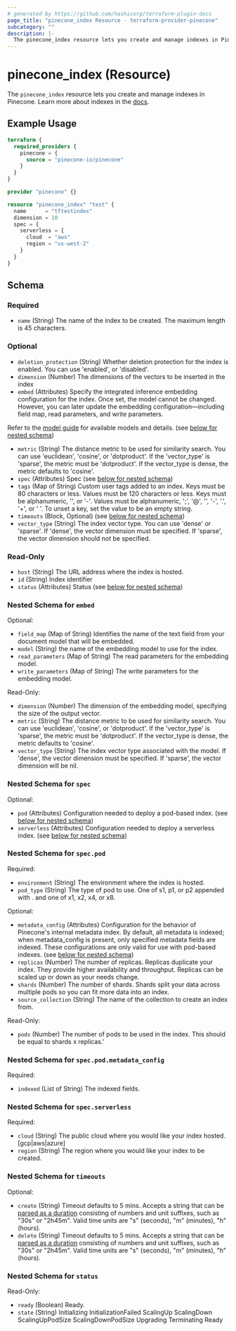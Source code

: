 ```yaml
---
# generated by https://github.com/hashicorp/terraform-plugin-docs
page_title: "pinecone_index Resource - terraform-provider-pinecone"
subcategory: ""
description: |-
  The pinecone_index resource lets you create and manage indexes in Pinecone. Learn more about indexes in the docs https://docs.pinecone.io/guides/indexes/understanding-indexes.
---
```


# pinecone_index (Resource)

The `pinecone_index` resource lets you create and manage indexes in Pinecone. Learn more about indexes in the [docs](https://docs.pinecone.io/guides/indexes/understanding-indexes).

## Example Usage

```terraform
terraform {
  required_providers {
    pinecone = {
      source = "pinecone-io/pinecone"
    }
  }
}

provider "pinecone" {}

resource "pinecone_index" "test" {
  name      = "tftestindex"
  dimension = 10
  spec = {
    serverless = {
      cloud  = "aws"
      region = "us-west-2"
    }
  }
}
```

<!-- schema generated by tfplugindocs -->
## Schema

### Required

- `name` (String) The name of the index to be created. The maximum length is 45 characters.

### Optional

- `deletion_protection` (String) Whether deletion protection for the index is enabled. You can use 'enabled', or 'disabled'.
- `dimension` (Number) The dimensions of the vectors to be inserted in the index
- `embed` (Attributes) Specify the integrated inference embedding configuration for the index. Once set, the model cannot be changed. However, you can later update the embedding configuration—including field map, read parameters, and write parameters.

Refer to the [model guide](https://docs.pinecone.io/guides/inference/understanding-inference#embedding-models) for available models and details. (see [below for nested schema](#nestedatt--embed))
- `metric` (String) The distance metric to be used for similarity search. You can use 'euclidean', 'cosine', or 'dotproduct'. If the 'vector_type' is 'sparse', the metric must be 'dotproduct'. If the vector_type is dense, the metric defaults to 'cosine'.
- `spec` (Attributes) Spec (see [below for nested schema](#nestedatt--spec))
- `tags` (Map of String) Custom user tags added to an index. Keys must be 80 characters or less. Values must be 120 characters or less. Keys must be alphanumeric, '', or '-'. Values must be alphanumeric, ';', '@', '', '-', '.', '+', or ' '. To unset a key, set the value to be an empty string.
- `timeouts` (Block, Optional) (see [below for nested schema](#nestedblock--timeouts))
- `vector_type` (String) The index vector type. You can use 'dense' or 'sparse'. If 'dense', the vector dimension must be specified. If 'sparse', the vector dimension should not be specified.

### Read-Only

- `host` (String) The URL address where the index is hosted.
- `id` (String) Index identifier
- `status` (Attributes) Status (see [below for nested schema](#nestedatt--status))

<a id="nestedatt--embed"></a>
### Nested Schema for `embed`

Optional:

- `field_map` (Map of String) Identifies the name of the text field from your document model that will be embedded.
- `model` (String) the name of the embedding model to use for the index.
- `read_parameters` (Map of String) The read parameters for the embedding model.
- `write_parameters` (Map of String) The write parameters for the embedding model.

Read-Only:

- `dimension` (Number) The dimension of the embedding model, specifying the size of the output vector.
- `metric` (String) The distance metric to be used for similarity search. You can use 'euclidean', 'cosine', or 'dotproduct'. If the 'vector_type' is 'sparse', the metric must be 'dotproduct'. If the vector_type is dense, the metric defaults to 'cosine'.
- `vector_type` (String) The index vector type associated with the model. If 'dense', the vector dimension must be specified. If 'sparse', the vector dimension will be nil.


<a id="nestedatt--spec"></a>
### Nested Schema for `spec`

Optional:

- `pod` (Attributes) Configuration needed to deploy a pod-based index. (see [below for nested schema](#nestedatt--spec--pod))
- `serverless` (Attributes) Configuration needed to deploy a serverless index. (see [below for nested schema](#nestedatt--spec--serverless))

<a id="nestedatt--spec--pod"></a>
### Nested Schema for `spec.pod`

Required:

- `environment` (String) The environment where the index is hosted.
- `pod_type` (String) The type of pod to use. One of s1, p1, or p2 appended with . and one of x1, x2, x4, or x8.

Optional:

- `metadata_config` (Attributes) Configuration for the behavior of Pinecone's internal metadata index. By default, all metadata is indexed; when metadata_config is present, only specified metadata fields are indexed. These configurations are only valid for use with pod-based indexes. (see [below for nested schema](#nestedatt--spec--pod--metadata_config))
- `replicas` (Number) The number of replicas. Replicas duplicate your index. They provide higher availability and throughput. Replicas can be scaled up or down as your needs change.
- `shards` (Number) The number of shards. Shards split your data across multiple pods so you can fit more data into an index.
- `source_collection` (String) The name of the collection to create an index from.

Read-Only:

- `pods` (Number) The number of pods to be used in the index. This should be equal to shards x replicas.'

<a id="nestedatt--spec--pod--metadata_config"></a>
### Nested Schema for `spec.pod.metadata_config`

Required:

- `indexed` (List of String) The indexed fields.



<a id="nestedatt--spec--serverless"></a>
### Nested Schema for `spec.serverless`

Required:

- `cloud` (String) The public cloud where you would like your index hosted. [gcp|aws|azure]
- `region` (String) The region where you would like your index to be created.



<a id="nestedblock--timeouts"></a>
### Nested Schema for `timeouts`

Optional:

- `create` (String) Timeout defaults to 5 mins. Accepts a string that can be [parsed as a duration](https://pkg.go.dev/time#ParseDuration) consisting of numbers and unit suffixes, such as "30s" or "2h45m". Valid time units are "s" (seconds), "m" (minutes), "h" (hours).
- `delete` (String) Timeout defaults to 5 mins. Accepts a string that can be [parsed as a duration](https://pkg.go.dev/time#ParseDuration) consisting of numbers and unit suffixes, such as "30s" or "2h45m". Valid time units are "s" (seconds), "m" (minutes), "h" (hours).


<a id="nestedatt--status"></a>
### Nested Schema for `status`

Read-Only:

- `ready` (Boolean) Ready.
- `state` (String) Initializing InitializationFailed ScalingUp ScalingDown ScalingUpPodSize ScalingDownPodSize Upgrading Terminating Ready
